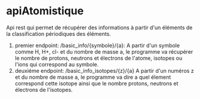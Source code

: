 # apiAtomistique
Api rest qui permet de récupérer des informations à partir d'un éléments de la classification périodiques des éléments.

1) premier endpoint: /basic_info/{symbole}/{a}:
   A partir d'un symbole comme H, H+, cl- et du nombre de masse a, le programme va récupérer le nombre de protons, neutrons et électrons de l'atome, isotopes ou l'ions qui correspond au symbole.
2) deuxiéme endpoint: /basic_info_isotopes/{z}/{a}
   A partir d'un numéros z et du nombre de masse a, le programme va dire a quel élement correspond cette isotope ainsi que le nombre protons, neutrons et électrons de l'isotopes.
